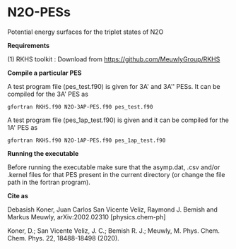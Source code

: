 # N2O-PESs
Potential energy surfaces for the triplet states of N2O

**Requirements**

(1) RKHS toolkit : Download from https://github.com/MeuwlyGroup/RKHS

**Compile a particular PES**

A test program file (pes_test.f90) is given for 3A' and 3A'' PESs. It can be compiled for the 3A' PES as

`gfortran RKHS.f90 N2O-3AP-PES.f90 pes_test.f90`

A test program file (pes_1ap_test.f90) is given and it can be compiled for the 1A' PES as

`gfortran RKHS.f90 N2O-1AP-PES.f90 pes_1ap_test.f90`


**Running the executable**

Before running the executable make sure that the asymp.dat, .csv and/or .kernel files for that PES present in the current directory (or change the file path in the fortran program).

**Cite as**

Debasish Koner, Juan Carlos San Vicente Veliz, Raymond J. Bemish and Markus Meuwly,  	arXiv:2002.02310 [physics.chem-ph]

Koner, D.; San Vicente Veliz, J. C.; Bemish R. J.; Meuwly, M. Phys. Chem. Chem. Phys. 22, 18488-18498 (2020).
